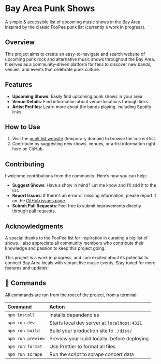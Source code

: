 # Bay Area Punk Shows

A simple & accessible list of upcoming music shows in the Bay Area inspired by the classic FooPee punk list (currently a work in progress).

## Overview

This project aims to create an easy-to-navigate and search website of upcoming punk rock and alternative music shows throughout the Bay Area. It serves as a community-driven platform for fans to discover new bands, venues, and events that celebrate punk culture.

## Features

- **Upcoming Shows**: Easily find upcoming punk shows in your area.
- **Venue Details**: Find information about venue locations through links.
- **Artist Profiles**: Learn more about the bands playing, including Spotify links.

## How to Use

1. Visit the [punk list website](https://punk.rileyperalta.com) (temporary domain) to browse the current list.
2. Contribute by suggesting new shows, venues, or artist information right here on GitHub.

## Contributing

I welcome contributions from the community! Here’s how you can help:

- **Suggest Shows**: Have a show in mind? Let me know and I’ll add it to the list.
- **Report Issues**: If there's an error or missing information, please report it on the [GitHub issues page](https://github.com/RP2/bay-punks/issues).
- **Submit Pull Requests**: Feel free to submit improvements directly through [pull requests](https://github.com/RP2/bay-punks/pulls).

## Acknowledgments

A special thanks to the FooPee list for inspiration in curating a big list of shows. I also appreciate all community members who contribute their knowledge and passion to keep this project going.

This project is a work in progress, and I am excited about its potential to connect Bay Area locals with vibrant live music events. Stay tuned for more features and updates!

## 🧞 Commands

All commands are run from the root of the project, from a terminal:

| Command           | Action                                       |
| :---------------- | :------------------------------------------- |
| `npm install`     | Installs dependencies                        |
| `npm run dev`     | Starts local dev server at `localhost:4321`  |
| `npm run build`   | Build your production site to `./dist/`      |
| `npm run preview` | Preview your build locally, before deploying |
| `npm run format`  | Use Prettier to format all files             |
| `npm run scrape`  | Run the script to scrape concert data        |
